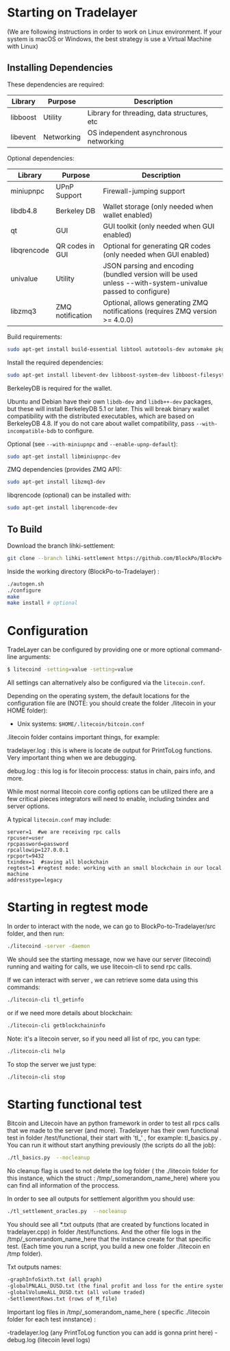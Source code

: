 Starting on Tradelayer
======================

(We are following instructions in order to work on Linux environment. If your system is macOS or Windows, the best strategy is use a Virtual Machine with Linux)

Installing Dependencies
---------------------
These dependencies are required:

 Library     | Purpose          | Description
 ------------|------------------|----------------------
 libboost    | Utility          | Library for threading, data structures, etc
 libevent    | Networking       | OS independent asynchronous networking

Optional dependencies:

 Library     | Purpose          | Description
 ------------|------------------|----------------------
 miniupnpc   | UPnP Support     | Firewall-jumping support
 libdb4.8    | Berkeley DB      | Wallet storage (only needed when wallet enabled)
 qt          | GUI              | GUI toolkit (only needed when GUI enabled)
 libqrencode | QR codes in GUI  | Optional for generating QR codes (only needed when GUI enabled)
 univalue    | Utility          | JSON parsing and encoding (bundled version will be used unless --with-system-univalue passed to configure)
 libzmq3     | ZMQ notification | Optional, allows generating ZMQ notifications (requires ZMQ version >= 4.0.0)

Build requirements:
```bash
sudo apt-get install build-essential libtool autotools-dev automake pkg-config bsdmainutils python3
```
Install the required dependencies:

```bash
sudo apt-get install libevent-dev libboost-system-dev libboost-filesystem-dev libboost-test-dev libboost-thread-dev
```
BerkeleyDB is required for the wallet.

Ubuntu and Debian have their own `libdb-dev` and `libdb++-dev` packages, but these will install
BerkeleyDB 5.1 or later. This will break binary wallet compatibility with the distributed executables, which
are based on BerkeleyDB 4.8. If you do not care about wallet compatibility,
pass `--with-incompatible-bdb` to configure.

Optional (see `--with-miniupnpc` and `--enable-upnp-default`):
```bash
sudo apt-get install libminiupnpc-dev
```
ZMQ dependencies (provides ZMQ API):
```bash
sudo apt-get install libzmq3-dev
```
libqrencode (optional) can be installed with:

```bash
sudo apt-get install libqrencode-dev
```


To Build
---------------------
Download the branch lihki-settlement:

```bash
git clone --branch lihki-settlement https://github.com/BlockPo/BlockPo-to-Tradelayer
```

Inside the working directory (BlockPo-to-Tradelayer) :

```bash
./autogen.sh
./configure
make
make install # optional
```

Configuration
=============
TradeLayer can be configured by providing one or more optional command-line arguments:
```bash
$ litecoind -setting=value -setting=value
```

All settings can alternatively also be configured via the `litecoin.conf`.

Depending on the operating system, the default locations for the configuration file are (NOTE: you should create the folder ./litecoin in your HOME folder):

- Unix systems: `$HOME/.litecoin/bitcoin.conf`

.litecoin folder contains important things, for example:

tradelayer.log : this is where is locate de output for PrintToLog functions. Very important thing when we are debugging.

debug.log : this log is for litecoin proccess: status in chain, pairs info, and more.

While most normal litecoin core config options can be utilized there are a few critical pieces integrators will need to enable, including txindex and server options.

A typical `litecoin.conf` may include:
```
server=1  #we are receiving rpc calls
rpcuser=user
rpcpassword=password
rpcallowip=127.0.0.1
rpcport=9432
txindex=1  #saving all blockchain
regtest=1 #regtest mode: working with an small blockchain in our local machine
addresstype=legacy
```

Starting in regtest mode
========================
In order to interact with the node, we can go to BlockPo-to-Tradelayer/src folder, and then run:

```bash
./litecoind -server -daemon
```

We should see the starting message, now we have our server (litecoind) running and waiting for calls, we use litecoin-cli to send rpc calls.

If we can interact with server , we can retrieve some data using this commands:

```bash
./litecoin-cli tl_getinfo
```
or if we need more details about blockchain:

```bash
./litecoin-cli getblockchaininfo
```

Note: it's a litecoin server, so if you need all list of rpc, you can type:

```bash
./litecoin-cli help
```

To stop the server we just type:

```bash
./litecoin-cli stop
```


Starting functional test
========================
Bitcoin and Litecoin have an python framework in order to test all rpcs calls that we made to the server (and more). Tradelayer has their own functional test in folder  /test/functional, their start with 'tl_' , for example: tl_basics.py . You can run it without start anything previously (the scripts do all the job):


```bash
./tl_basics.py  --nocleanup  
```
No cleanup flag is used to not delete the log folder ( the ./litecoin folder for this instance, which the struct : /tmp/_somerandom_name_here) where you can find all information of the proccess.

In order to see all outputs for settlement algorithm you should use:

```bash
./tl_settlement_oracles.py  --nocleanup  
```

You should see all *.txt outputs (that are created by functions located in tradelayer.cpp) in folder /test/functions. And the other file logs in the /tmp/_somerandom_name_here that the instance create for that specific test.
(Each time you run a script, you build a new one folder ./litecoin en /tmp folder).

Txt outputs names:

```bash
-graphInfoSixth.txt (all graph)
-globalPNLALL_DUSD.txt (the final profit and loss for the entire system, it should be zero most of the time)
-globalVolumeALL_DUSD.txt (all volume traded)
-SettlementRows.txt (rows of M_file)
```
Important log files in /tmp/_somerandom_name_here  ( specific ./litecoin folder for each test innstance) :

-tradelayer.log (any PrintToLog function you can add is gonna print here)
-debug.log (litecoin level logs)
